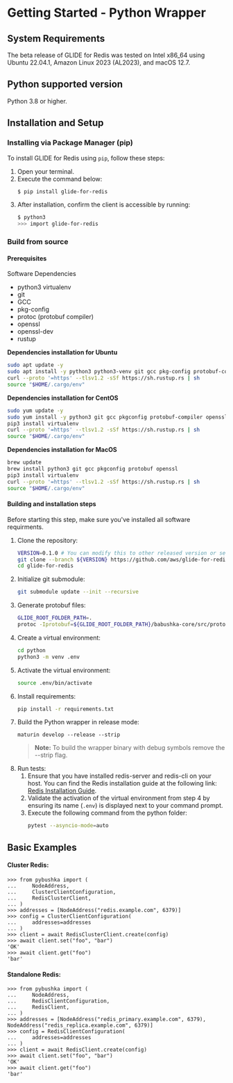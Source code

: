 # Getting Started - Python Wrapper

## System Requirements

The beta release of GLIDE for Redis was tested on Intel x86_64 using Ubuntu 22.04.1, Amazon Linux 2023 (AL2023), and macOS 12.7.

## Python supported version
Python 3.8 or higher.

## Installation and Setup

### Installing via Package Manager (pip)

To install GLIDE for Redis using `pip`, follow these steps:

1. Open your terminal.
2. Execute the command below:
   ```bash
   $ pip install glide-for-redis
   ```
3. After installation, confirm the client is accessible by running:
    ```bash
    $ python3
    >>> import glide-for-redis
    ```

### Build from source

#### Prerequisites

Software Dependencies

-   python3 virtualenv
-   git
-   GCC
-   pkg-config
-   protoc (protobuf compiler)
-   openssl
-   openssl-dev
-   rustup

**Dependencies installation for Ubuntu**
```bash
sudo apt update -y
sudo apt install -y python3 python3-venv git gcc pkg-config protobuf-compiler openssl libssl-dev
curl --proto '=https' --tlsv1.2 -sSf https://sh.rustup.rs | sh
source "$HOME/.cargo/env"
```

**Dependencies installation for CentOS**
```bash 
sudo yum update -y
sudo yum install -y python3 git gcc pkgconfig protobuf-compiler openssl openssl-devel
pip3 install virtualenv
curl --proto '=https' --tlsv1.2 -sSf https://sh.rustup.rs | sh
source "$HOME/.cargo/env"
```

**Dependencies installation for MacOS**
```bash
brew update
brew install python3 git gcc pkgconfig protobuf openssl 
pip3 install virtualenv
curl --proto '=https' --tlsv1.2 -sSf https://sh.rustup.rs | sh
source "$HOME/.cargo/env"
```

#### Building and installation steps
Before starting this step, make sure you've installed all software requirments. 
1. Clone the repository:
    ```bash
    VERSION=0.1.0 # You can modify this to other released version or set it to "main" to get the unstable branch
    git clone --branch ${VERSION} https://github.com/aws/glide-for-redis.git
    cd glide-for-redis
    ```
2. Initialize git submodule:
    ```bash
    git submodule update --init --recursive
    ```
3. Generate protobuf files:
    ```bash
    GLIDE_ROOT_FOLDER_PATH=.
    protoc -Iprotobuf=${GLIDE_ROOT_FOLDER_PATH}/babushka-core/src/protobuf/ --python_out=${GLIDE_ROOT_FOLDER_PATH}/python/python/pybushka ${GLIDE_ROOT_FOLDER_PATH}/babushka-core/src/protobuf/*.proto
    ```
4. Create a virtual environment:
    ```bash
    cd python
    python3 -m venv .env
    ```
5. Activate the virtual environment:
    ```bash
    source .env/bin/activate
    ```
6. Install requirements:
    ```bash
    pip install -r requirements.txt
    ```
7. Build the Python wrapper in release mode:
    ```
    maturin develop --release --strip
    ```
     > **Note:** To build the wrapper binary with debug symbols remove the --strip flag.
8. Run tests:
    1. Ensure that you have installed redis-server and redis-cli on your host. You can find the Redis installation guide at the following link: [Redis Installation Guide](https://redis.io/docs/install/install-redis/install-redis-on-linux/).
    2. Validate the activation of the virtual environment from step 4 by ensuring its name (`.env`) is displayed next to your command prompt. 
    3. Execute the following command from the python folder:
        ```bash
        pytest --asyncio-mode=auto
        ```

## Basic Examples

#### Cluster Redis:

```python:
>>> from pybushka import (
...     NodeAddress,
...     ClusterClientConfiguration,
...     RedisClusterClient,
... )
>>> addresses = [NodeAddress("redis.example.com", 6379)]
>>> config = ClusterClientConfiguration(
...     addresses=addresses
... )
>>> client = await RedisClusterClient.create(config)
>>> await client.set("foo", "bar")
'OK'
>>> await client.get("foo")
'bar'
```

#### Standalone Redis:

```python:
>>> from pybushka import (
...     NodeAddress,
...     RedisClientConfiguration,
...     RedisClient,
... )
>>> addresses = [NodeAddress("redis_primary.example.com", 6379), NodeAddress("redis_replica.example.com", 6379)]
>>> config = RedisClientConfiguration(
...     addresses=addresses
... )
>>> client = await RedisClient.create(config)
>>> await client.set("foo", "bar")
'OK'
>>> await client.get("foo")
'bar'
```
